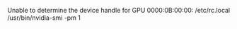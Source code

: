 
Unable to determine the device handle for GPU 0000:0B:00:00: 
/etc/rc.local
/usr/bin/nvidia-smi -pm 1

